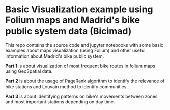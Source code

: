 # Basic Visualization example using Folium maps and Madrid's bike public system data (Bicimad)

This repo contains the source code and jupyter notebooks with some basic examples about maps visualization (using Folium) and other useful information about Madrid's bike public system.

**Part 1** is about visualization of most frequent bike routes in folium maps using GeoSpatial data.

**Part 2** is about the usage of PageRank algorithm to identify the relevance of bike stations and Louvain method to identify communities.

**Part 3** is about identifying patterns on bike's movements between zones and most important stations depending on day time.
